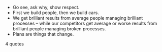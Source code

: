  - Go see, ask why, show respect.
 - First we build people, then we build cars.
 - We get brilliant results from average people managing brilliant processes – while our competitors get average or worse results from brilliant people managing broken processes.
 - Plans are things that change.

4 quotes